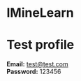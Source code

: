# IMineLearn
# Test profile
<strong>Email:</strong> test@test.com <br>
<strong>Password:</strong> 123456
